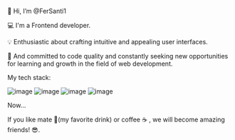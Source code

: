👋 Hi, I’m @FerSanti1

💻 I'm a Frontend developer.

💡 Enthusiastic about crafting intuitive and appealing user interfaces.

🧭 And committed to code quality and constantly seeking new opportunities for learning and growth in the field of web development.

My tech stack: 

![image](https://github.com/FerSanti1/FerSanti1/assets/133264081/761c18fc-a906-4947-b86b-8c6f3279c1dc)
![image](https://github.com/FerSanti1/FerSanti1/assets/133264081/2240a5bc-4310-4f01-bddd-c0eda124884d)
![image](https://github.com/FerSanti1/FerSanti1/assets/133264081/f8e55aa9-e19f-445f-81d7-c88373add5c2)
![image](https://github.com/FerSanti1/FerSanti1/assets/133264081/a7bd2173-1c2a-4358-8e9d-f4a5eba13098)


Now...

If you like mate 🧉(my favorite drink) or coffee ☕️ , we will become amazing friends! 😎.

<!---
FerSanti1/FerSanti1 is a ✨ special ✨ repository because its `README.md` (this file) appears on your GitHub profile.
You can click the Preview link to take a look at your changes.
--->
